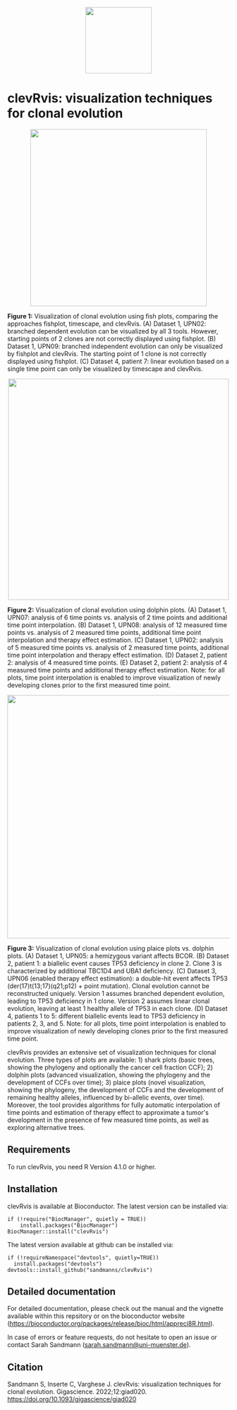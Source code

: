 <p align="center">
    <img height="150" src="https://uni-muenster.sciebo.de/s/RwS9PA1dj1Nmivn/download">
</p>

# clevRvis: visualization techniques for clonal evolution

<p align="center">
    <img height="400" src="https://oup.silverchair-cdn.com/oup/backfile/Content_public/Journal/gigascience/12/10.1093_gigascience_giad020/2/giad020fig2.jpeg?Expires=1737632296&Signature=RQtaoEli-znzs-8cVaO4gjYCFj2dh2psTgkHZy4lfglDIiYtqirhWWwQa~w8uxlwuW3eR8Ns4E5O8tNKD-Q-~ehY3HdWikmzW0X5fImpptZ1VLjxQokNd6SHHEWJ7qBRBNZ7xZg-zqkeSReTfEpCCD8394LYL7uktX1Y87SVdy7sKdd-BTbF0hGll99u43-cWKMBIaNHzfhlYfPLkMbXv7JnuQdGE-NN~pPtlw59rAMRTZ392Ox11qyjYwKQ1Lhm4QHwq3~LRiZq9NBcV~RYRtPv9cKX5I8~2XqcrKefGzRi3bRvBz8pN9sbMR9WHSTF~78dyl9d~IsMkv37atk0aw__&Key-Pair-Id=APKAIE5G5CRDK6RD3PGA">
</p>

<b>Figure 1:</b> Visualization of clonal evolution using fish plots, comparing the approaches fishplot, timescape, and clevRvis. (A) Dataset 1, UPN02: branched dependent evolution can be visualized by all 3 tools. However, starting points of 2 clones are not correctly displayed using fishplot. (B) Dataset 1, UPN09: branched independent evolution can only be visualized by fishplot and clevRvis. The starting point of 1 clone is not correctly displayed using fishplot. (C) Dataset 4, patient 7: linear evolution based on a single time point can only be visualized by timescape and clevRvis.

<p align="center">
    <img height="500" src="https://oup.silverchair-cdn.com/oup/backfile/Content_public/Journal/gigascience/12/10.1093_gigascience_giad020/2/giad020fig3.jpeg?Expires=1741172261&Signature=4MiLOaazdVAT3psNshufzKupvZbov7ncUlerHlmiO2-FttfAnn84Pb3qV-YigJuefdcmLGrTu2MTqIqnf0Ef9c9CEt-NmV4sGExNxHHuV2jbf~QokSjSFW3Kv9S4uESNkHul6jaRsC3dxUSoyxnTCld80SFrWS8I5Gz7-iauTgGnEJcHZcf1OhMtGxzscHyyIs6RHqw8rcOy3WpzgrVKQDi~QqzGFloT1cOqlSBvSOQpIDRrKfft5f9d-Ih5uEhuz5YVEMEkTi3vMJdER8SVKYy1v82MOTLt7X5Sr-dDGdrfr9PTzECN0kPH9fd2aTxxbFcIgcKihLvXTwBMixXRrw__&Key-Pair-Id=APKAIE5G5CRDK6RD3PGA">
</p>

<b>Figure 2:</b> Visualization of clonal evolution using dolphin plots. (A) Dataset 1, UPN07: analysis of 6 time points vs. analysis of 2 time points and additional time point interpolation. (B) Dataset 1, UPN08: analysis of 12 measured time points vs. analysis of 2 measured time points, additional time point interpolation and therapy effect estimation. (C) Dataset 1, UPN02: analysis of 5 measured time points vs. analysis of 2 measured time points, additional time point interpolation and therapy effect estimation. (D) Dataset 2, patient 2: analysis of 4 measured time points. (E) Dataset 2, patient 2: analysis of 4 measured time points and additional therapy effect estimation. Note: for all plots, time point interpolation is enabled to improve visualization of newly developing clones prior to the first measured time point.


<p align="center">
    <img height="550" src="https://oup.silverchair-cdn.com/oup/backfile/Content_public/Journal/gigascience/12/10.1093_gigascience_giad020/2/giad020fig4.jpeg?Expires=1741172386&Signature=CgUuEn0mgHw6FPLpO3JWL~Hq562W0fJZ7ZpYpHcPNw4Moiy-NXsGEIeJaM7CTkPVO4jfhNjpmbEW1gYJTvmAfVp7G3FWPyhfjIZ9TkV1E6yRTWMoHfCZiNeFvO9JWPU7eTXgtccst9ZLpBypudInXqLcLaYK4~rGlcgCvckXy19bSsxwIF2R8vJXgt61ES1iYv~yT8UiyTD~hJQHoOgrOMmKDrhcMDl7jb10-4LyiacAEq82mIDimdSftjz7FhjzVQwFEDFEYKSt-Ze2AQzuSl-BRoCdqGgLw1K7CZjmv-a8HVCG13S~iAkiRTCh5t8hmP548ew1wPFIAdjjR4q27g__&Key-Pair-Id=APKAIE5G5CRDK6RD3PGA">
</p>

<b>Figure 3:</b> Visualization of clonal evolution using plaice plots vs. dolphin plots. (A) Dataset 1, UPN05: a hemizygous variant affects BCOR. (B) Dataset 2, patient 1: a biallelic event causes TP53 deficiency in clone 2. Clone 3 is characterized by additional TBC1D4 and UBA1 deficiency. (C) Dataset 3, UPN06 (enabled therapy effect estimation): a double-hit event affects TP53 (der(17)t(13;17)(q21;p12) + point mutation). Clonal evolution cannot be reconstructed uniquely. Version 1 assumes branched dependent evolution, leading to TP53 deficiency in 1 clone. Version 2 assumes linear clonal evolution, leaving at least 1 healthy allele of TP53 in each clone. (D) Dataset 4, patients 1 to 5: different biallelic events lead to TP53 deficiency in patients 2, 3, and 5. Note: for all plots, time point interpolation is enabled to improve visualization of newly developing clones prior to the first measured time point.




clevRvis provides an extensive set of visualization techniques for clonal evolution. Three types of plots are available: 1) shark plots (basic trees, showing the phylogeny and optionally the cancer cell fraction CCF); 2) dolphin plots (advanced visualization, showing the phylogeny and the development of CCFs over time); 3) plaice plots (novel visualization, showing the phylogeny, the development of CCFs and the development of remaining healthy alleles, influenced by bi-allelic events, over time). Moreover, the tool provides algorithms for fully automatic interpolation of time points and estimation of therapy effect to approximate a tumor's development in the presence of few measured time points, as well as exploring alternative trees.

## Requirements
To run clevRvis, you need R Version 4.1.0 or higher.

##  Installation
clevRvis is available at Bioconductor. The latest version can be installed via:

```
if (!require("BiocManager", quietly = TRUE))
    install.packages("BiocManager")
BiocManager::install("clevRvis")
```


The latest version available at github can be installed via:

```
if (!requireNamespace("devtools", quietly=TRUE))
  install.packages("devtools")
devtools::install_github("sandmanns/clevRvis")
```

## Detailed documentation
For detailed documentation, please check out the manual and the vignette available within this repsitory or on the bioconductor website (https://bioconductor.org/packages/release/bioc/html/appreci8R.html).

In case of errors or feature requests, do not hesitate to open an issue or contact Sarah Sandmann (sarah.sandmann@uni-muenster.de).

##  Citation
Sandmann S, Inserte C, Varghese J. clevRvis: visualization techniques for clonal evolution. Gigascience. 2022;12:giad020. 
https://doi.org/10.1093/gigascience/giad020
